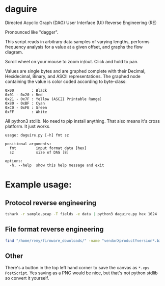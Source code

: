 # daguire

Directed Acyclic Graph (DAG)
User Interface (UI)
Reverse Engineering (RE)

Pronounced like "dagger".

This script reads in arbitrary data samples of varying lengths, performs frequency analysis for a value at a given offset, and graphs the flow diagram.

Scroll wheel on your mouse to zoom in/out. Click and hold to pan.

Values are single bytes and are graphed complete with their Decimal, Hexidecimal, Binary, and ASCII representations.
The graphed node containing the value is color coded according to byte-class:

```
0x00        : Black
0x01 - 0x20 : Red
0x21 - 0x7F : Yellow (ASCII Printable Range)
0x80 - 0xBF : Cyan
0xC0 - 0xFE : Green
0xFF        : White
```

All python3 stdlib. No need to pip install anything. That also means it's cross platform. It just works.

```
usage: daguire.py [-h] fmt sz

positional arguments:
  fmt         input format data [hex]
  sz          size of DAG [8]

options:
  -h, --help  show this help message and exit
```

# Example usage:

## Protocol reverse engineering

```bash
tshark -r sample.pcap -T fields -e data | python3 daguire.py hex 1024
```

## File format reverse engineering

```bash
find "/home/remy/firmware_downloads/" -name "vendorXproductYversion*.bin" | python3 daguire.py file 1999
```

## Other

There's a button in the top left hand corner to save the canvas as `*.eps PostScript`. Yes saving as a PNG would be nice, but that's not python stdlib so convert it yourself.

